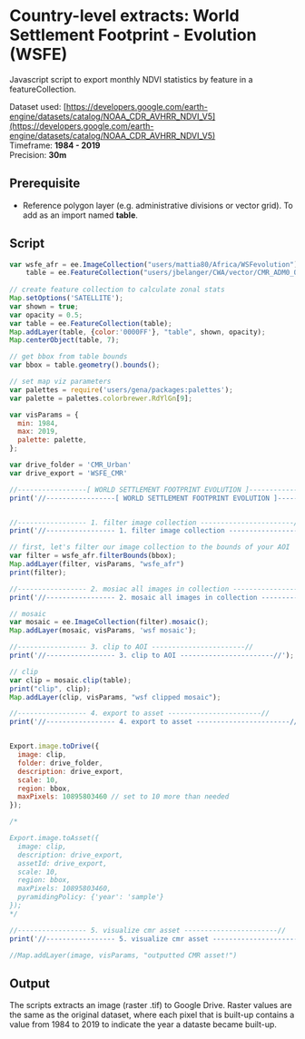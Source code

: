 # Country-level extracts: World Settlement Footprint - Evolution (WSFE)

Javascript script to export monthly NDVI statistics by feature in a featureCollection.

Dataset used: [https://developers.google.com/earth-engine/datasets/catalog/NOAA_CDR_AVHRR_NDVI_V5](https://developers.google.com/earth-engine/datasets/catalog/NOAA_CDR_AVHRR_NDVI_V5)  
Timeframe: **1984 - 2019**  
Precision: **30m**  

## Prerequisite

- Reference polygon layer (e.g. administrative divisions or vector grid). To add as an import named **table**. 

## Script

```javascript
var wsfe_afr = ee.ImageCollection("users/mattia80/Africa/WSFevolution"),
    table = ee.FeatureCollection("users/jbelanger/CWA/vector/CMR_ADM0_OCHA");
    
// create feature collection to calculate zonal stats 
Map.setOptions('SATELLITE');  
var shown = true;
var opacity = 0.5;
var table = ee.FeatureCollection(table);
Map.addLayer(table, {color:'0000FF'}, "table", shown, opacity);
Map.centerObject(table, 7);

// get bbox from table bounds
var bbox = table.geometry().bounds();

// set map viz parameters
var palettes = require('users/gena/packages:palettes');
var palette = palettes.colorbrewer.RdYlGn[9];

var visParams = {
  min: 1984,
  max: 2019,
  palette: palette,
};

var drive_folder = 'CMR_Urban'
var drive_export = 'WSFE_CMR'

//-----------------[ WORLD SETTLEMENT FOOTPRINT EVOLUTION ]-----------------------//
print('//-----------------[ WORLD SETTLEMENT FOOTPRINT EVOLUTION ]-----------------------//');


//----------------- 1. filter image collection -----------------------//
print('//----------------- 1. filter image collection -----------------------//');

// first, let's filter our image collection to the bounds of your AOI
var filter = wsfe_afr.filterBounds(bbox);
Map.addLayer(filter, visParams, "wsfe_afr")
print(filter);

//----------------- 2. mosiac all images in collection -----------------------// 
print('//----------------- 2. mosaic all images in collection -----------------------//');

// mosaic
var mosaic = ee.ImageCollection(filter).mosaic();
Map.addLayer(mosaic, visParams, 'wsf mosaic');

//----------------- 3. clip to AOI -----------------------// 
print('//----------------- 3. clip to AOI -----------------------//');

// clip
var clip = mosaic.clip(table);
print("clip", clip);
Map.addLayer(clip, visParams, "wsf clipped mosaic");

//----------------- 4. export to asset -----------------------//
print('//----------------- 4. export to asset -----------------------//');


Export.image.toDrive({
  image: clip,
  folder: drive_folder,
  description: drive_export,
  scale: 10,
  region: bbox,
  maxPixels: 10895803460 // set to 10 more than needed 
});

/*

Export.image.toAsset({
  image: clip,
  description: drive_export,
  assetId: drive_export,
  scale: 10,
  region: bbox,
  maxPixels: 10895803460,
  pyramidingPolicy: {'year': 'sample'}
});
*/

//----------------- 5. visualize cmr asset -----------------------//
print('//----------------- 5. visualize cmr asset -----------------------//');

//Map.addLayer(image, visParams, "outputted CMR asset!")

```
## Output

The scripts extracts an image (raster .tif) to Google Drive. Raster values are the same as the original dataset, where each pixel that is built-up contains a value from 
1984 to 2019 to indicate the year a dataste became built-up. 
